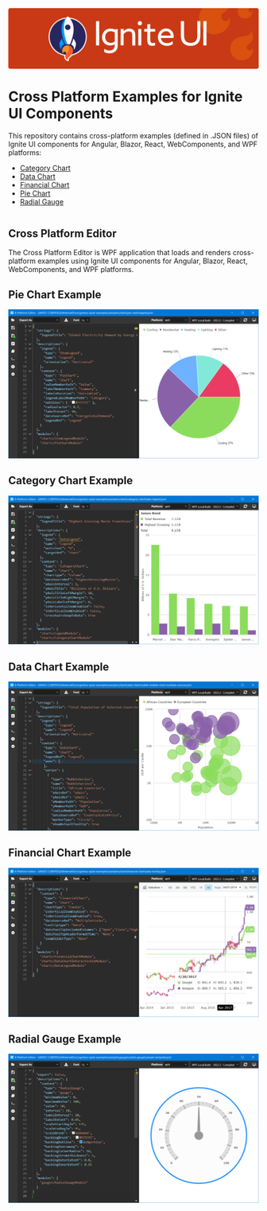
<div style="display: flex; flex-flow: row; font-family: 'Titillium Web'">
    <img style="border-radius: 0.25rem" alt="ignite-ui" src="https://raw.githubusercontent.com/IgniteUI/igniteui-xplat-docs/vnext/doc/en/images/readme/ig-banner.png"/>
</div>

# Cross Platform Examples for Ignite UI Components

This repository contains cross-platform examples (defined in .JSON files) of Ignite UI components for Angular, Blazor, React, WebComponents, and WPF platforms:

- [Category Chart](./samples/charts/category-chart)
- [Data Chart](./samples/charts/data-chart)
- [Financial Chart](./samples/charts/financial-chart)
- [Pie Chart](./samples/charts/pie-chart)
- [Radial Gauge](./samples/gauges/radial-gauge)

<div style="display: flex; flex-flow: row; font-family: 'Titillium Web'">
    <!-- <div style="font-size: 2.5rem; align-self: start; justify-content: start; margin: 0px; margin-left: 0.5rem; margin-right: 0.5rem; ">Examples</div> -->
    <!-- <img height="70px" style="border-radius: 0.25rem" alt="ignite-ui" src="./browser/public/logo-ignite-ui.svg"/> -->
    <!-- <div style="font-size: 2.5rem; margin: 0px; margin-left: 0.5rem; margin-right: 0.5rem; color: white; ">for Web Components </div> -->
</div>

## Cross Platform Editor

The Cross Platform Editor is WPF application that loads and renders cross-platform examples using Ignite UI components for Angular, Blazor, React, WebComponents, and WPF platforms.

## Pie Chart Example
<img src="./notes/pie-chart.png"  />

## Category Chart Example
<img src="./notes/category-chart.png"  />

## Data Chart Example
<img src="./notes/data-chart.png" />

## Financial Chart Example
<img src="./notes/financial-chart.png"  />

## Radial Gauge Example
<img src="./notes/radial-gauge.png"  />
